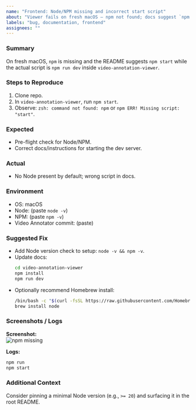 ```yaml
---
name: "Frontend: Node/NPM missing and incorrect start script"
about: "Viewer fails on fresh macOS – npm not found; docs suggest `npm start` but project uses `npm run dev`."
labels: "bug, documentation, frontend"
assignees: ""
---
```


### Summary
On fresh macOS, `npm` is missing and the README suggests `npm start` while the actual script is `npm run dev` inside `video-annotation-viewer`.

### Steps to Reproduce
1. Clone repo.
2. In `video-annotation-viewer`, run `npm start`.
3. Observe: `zsh: command not found: npm` or `npm ERR! Missing script: "start"`.

### Expected
- Pre-flight check for Node/NPM.
- Correct docs/instructions for starting the dev server.

### Actual
- No Node present by default; wrong script in docs.

### Environment
- OS: macOS
- Node: (paste `node -v`)
- NPM: (paste `npm -v`)
- Video Annotator commit: (paste)

### Suggested Fix
- Add Node version check to setup: `node -v && npm -v`.
- Update docs:
  ```bash
  cd video-annotation-viewer
  npm install
  npm run dev
  ```
- Optionally recommend Homebrew install:
  ```bash
  /bin/bash -c "$(curl -fsSL https://raw.githubusercontent.com/Homebrew/install/HEAD/install.sh)"
  brew install node
  ```

### Screenshots / Logs
**Screenshot:**  
![npm missing](<add-screenshot-here>)

**Logs:**
```bash
npm run
npm start
```

### Additional Context
Consider pinning a minimal Node version (e.g., `>= 20`) and surfacing it in the root README.
